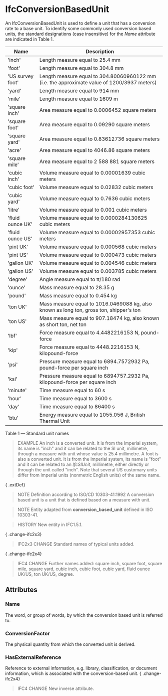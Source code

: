 # IfcConversionBasedUnit

An IfcConversionBasedUnit is used to define a unit that has a conversion rate to a base unit. To identify some commonly used conversion based units, the standard designations (case insensitive) for the _Name_ attribute are indicated in Table 1.<!-- end of definition -->


|Name|Description|
|--- |--- |
|'inch'|Length measure equal to 25.4 mm|
|'foot'|Length measure equal to 304.8 mm|
|'US survey foot'|Length measure equal to 304.80060960122 mm (i.e. the approximate value of 1200/3937 meters)|
|'yard'|Length measure equal to 914 mm|
|'mile'|Length measure equal to 1609 m|
|'square inch'|Area measure equal to 0.0006452 square meters|
|'square foot'|Area measure equal to 0.09290 square meters|
|'square yard'|Area measure equal to 0.83612736 square meters|
|'acre'|Area measure equal to 4046.86 square meters|
|'square mile'|Area measure equal to 2 588 881 square meters|
|'cubic inch'|Volume measure equal to 0.00001639 cubic meters|
|'cubic foot'|Volume measure equal to 0.02832 cubic meters|
|'cubic yard'|Volume measure equal to 0.7636 cubic meters|
|'litre'|Volume measure equal to 0.001 cubic meters|
|'fluid ounce UK'|Volume measure equal to 0.0000284130625 cubic meters|
|'fluid ounce US'|Volume measure equal to 0.00002957353 cubic meters|
|'pint UK'|Volume measure equal to 0.000568 cubic meters|
|'pint US'|Volume measure equal to 0.000473 cubic meters|
|'gallon UK'|Volume measure equal to 0.004546 cubic meters|
|'gallon US'|Volume measure equal to 0.003785 cubic meters|
|'degree'|Angle measure equal to π/180 rad|
|'ounce'|Mass measure equal to 28.35 g|
|'pound'|Mass measure equal to 0.454 kg|
|'ton UK'|Mass measure equal to 1016.0469088 kg, also known as long ton, gross ton, shipper's ton|
|'ton US'|Mass measure equal to 907.18474 kg, also known as short ton, net ton|
|'lbf'|Force measure equal to 4.4482216153 N, pound-force|
|'kip'|Force measure equal to 4448.2216153 N, kilopound-force|
|'psi'|Pressure measure equal to 6894.7572932 Pa, pound-force per square inch|
|'ksi'|Pressure measure equal to 6894757.2932 Pa, kilopound-force per square inch|
|'minute'|Time measure equal to 60 s|
|'hour'|Time measure equal to 3600 s|
|'day'|Time measure equal to 86400 s|
|'btu'|Energy measure equal to 1055.056 J, British Thermal Unit|

Table 1 — Standard unit names

> EXAMPLE  An inch is a converted unit. It is from the Imperial system, its name is "inch" and it can be related to the SI unit, millimetre, through a measure with unit whose value is 25.4 millimetre. A foot is also a converted unit. It is from the Imperial system, its name is "foot" and it can be related to an _IfcSIUnit_, millimetre, either directly or through the unit called "inch". Note that several US customary units differ from Imperial units (nonmetric English units) of the same name.

{ .extDef}
> NOTE  Definition according to ISO/CD 10303-41:1992
> A conversion based unit is a unit that is defined based on a measure with unit.

> NOTE  Entity adapted from **conversion_based_unit** defined in ISO 10303-41.

> HISTORY  New entity in IFC1.5.1.

{ .change-ifc2x3}
> IFC2x3 CHANGE  Standard names of typical units added.

{ .change-ifc2x4}
> IFC4 CHANGE  Further names added: square inch, square foot, square mile, square yard, cubic inch, cubic foot, cubic yard, fluid ounce UK/US, ton UK/US, degree.

## Attributes

### Name
The word, or group of words, by which the conversion based unit is referred to.

### ConversionFactor
The physical quantity from which the converted unit is derived.

### HasExternalReference
Reference to external information, e.g. library, classification, or document information, which is associated with the conversion-based unit.
{ .change-ifc2x4}
> IFC4 CHANGE New inverse attribute.
